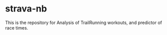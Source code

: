 # strava-nb
This is the repository for Analysis of TrailRunning workouts, and predictor of race times.
